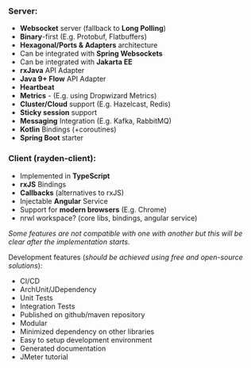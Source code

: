 ### Server:

- **Websocket** server (fallback to **Long Polling**)
- **Binary**-first (E.g. Protobuf, Flatbuffers)
- **Hexagonal/Ports & Adapters** architecture
- Can be integrated with **Spring Websockets**
- Can be integrated with **Jakarta EE**
- **rxJava** API Adapter
- **Java 9+ Flow** API Adapter
- **Heartbeat**
- **Metrics** -  (E.g. using Dropwizard Metrics)
- **Cluster/Cloud** support (E.g. Hazelcast, Redis)
- **Sticky session** support
- **Messaging** Integration (E.g. Kafka, RabbitMQ)
- **Kotlin** Bindings (+coroutines)
- **Spring Boot** starter

### Client (rayden-client):

- Implemented in **TypeScript**
- **rxJS** Bindings
- **Callbacks** (alternatives to rxJS)
- Injectable **Angular** Service
- Support for **modern browsers** (E.g. Chrome)
- nrwl workspace? (core libs, bindings, angular service)

*Some features are not compatible with one with another but this will be clear after the implementation starts.*

Development features (*should be achieved using free and open-source solutions*):
* CI/CD
* ArchUnit/JDependency
* Unit Tests
* Integration Tests
* Published on github/maven repository
* Modular
* Minimized dependency on other libraries
* Easy to setup development environment
* Generated documentation
* JMeter tutorial
